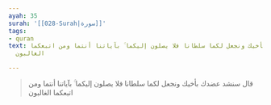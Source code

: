 ```yaml
---
ayah: 35
surah: '[[028-Surah|سورة]]'
tags:
- quran
text: قال سنشد عضدك بأخيك ونجعل لكما سلطانا فلا يصلون إليكما ۚ بآياتنا أنتما ومن اتبعكما
  الغالبون

---
```

> قال سنشد عضدك بأخيك ونجعل لكما سلطانا فلا يصلون إليكما ۚ بآياتنا أنتما ومن اتبعكما الغالبون
